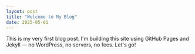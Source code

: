```yaml
---
layout: post
title: "Welcome to My Blog"
date: 2025-05-01
---
```

This is my very first blog post. I'm building this site using GitHub Pages and Jekyll — no WordPress, no servers, no fees. Let's go!